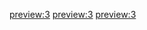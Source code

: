 [preview:3](ctfs/fristileaks/index.md)
[preview:3](ctfs/kioptrix-1/index.md)
[preview:3](ctfs/pwnlab/index.md)
